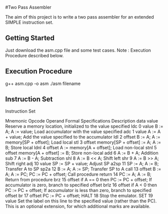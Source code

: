 #Two Pass Assembler

The aim of this project is to write a two pass assembler for an extended SIMPLE
instruction set.

## Getting Started

Just download the asm.cpp file and some test cases.
Note : Execution Procedure described below.

## Execution Procedure

g++ asm.cpp -o asm
./asm filename

## Instruction Set
Instruction Set

Mnemonic	Opcode	Operand	Formal Specifications	Description
data		value		Reserve a memory location, initialized to the value specified
ldc	0	value	B := A; A := value;	Load accumulator with the value specified
adc	1	value	A := A + value;	Add the value specified to the accumulator
ldl	2	offset	B := A; A := memory[SP + offset];	Load local
stl	3	offset	memory[SP + offset] := A; A := B;	Store local
ldnl	4	offset	A := memory[A + offset];	Load non-local
stnl	5	offset	memory[A + offset] := B;	Store non-local
add	6		A := B + A;	Addition
sub	7		A := B - A;	Subtraction
shl	8		A := B << A;	Shift left
shr	9		A := B >> A;	Shift right
adj	10	value	SP := SP + value;	Adjust SP
a2sp	11		SP := A; A := B;	Transfer A to SP
sp2a	12		B := A; A := SP;	Transfer SP to A
call	13	offset	B := A; A := PC; PC := PC + offset;	Call procedure
return	14		PC := A; A := B;	Return from procedure
brz	15	offset	if A == 0 then PC := PC + offset;	If accumulator is zero, branch to specified offset
brlz	16	offset	if A < 0 then PC := PC + offset;	If accumulator is less than zero, branch to specified offset
br	17	offset	PC := PC + offset;
HALT	18			Stop the emulator.
SET	19	value		Set the label on this line to the specified value (rather than the PC). This is an optional extension, for which additional marks are available.

